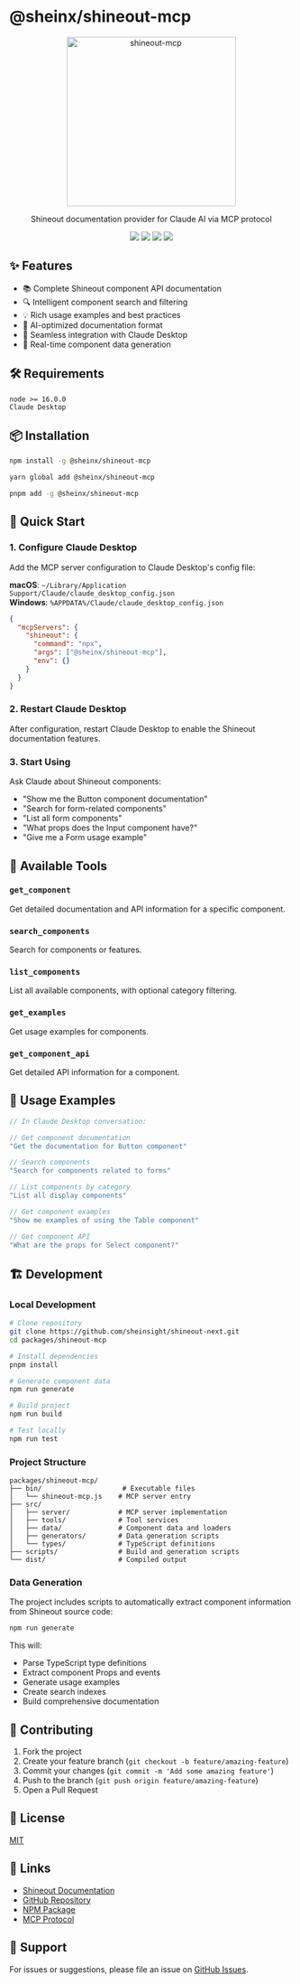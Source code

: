 # @sheinx/shineout-mcp

<p align="center">
  <img alt="shineout-mcp" src="https://user-images.githubusercontent.com/101764/44770646-44f53000-ab9b-11e8-834e-2b1394cea318.png" width="300">
</p>

<p align="center">
  Shineout documentation provider for Claude AI via MCP protocol
</p>

<p align="center">
  <a href="https://www.npmjs.com/package/@sheinx/shineout-mcp"><img src="https://img.shields.io/npm/v/@sheinx/shineout-mcp.svg?style=flat-square"></a>
  <a href="https://www.npmjs.com/package/@sheinx/shineout-mcp"><img src="https://img.shields.io/npm/dm/@sheinx/shineout-mcp.svg?style=flat-square"></a>
  <img src="https://img.shields.io/badge/MCP-v0.5.0-blue.svg?style=flat-square">
  <img src="https://img.shields.io/badge/Claude-Desktop-purple.svg?style=flat-square">
</p>

## ✨ Features

- 📚 Complete Shineout component API documentation
- 🔍 Intelligent component search and filtering
- 💡 Rich usage examples and best practices  
- 🎯 AI-optimized documentation format
- 🔄 Seamless integration with Claude Desktop
- 🚀 Real-time component data generation

## 🛠️ Requirements

```
node >= 16.0.0
Claude Desktop
```

## 📦 Installation

```bash
npm install -g @sheinx/shineout-mcp
```

```bash
yarn global add @sheinx/shineout-mcp
```

```bash
pnpm add -g @sheinx/shineout-mcp
```

## 🔨 Quick Start

### 1. Configure Claude Desktop

Add the MCP server configuration to Claude Desktop's config file:

**macOS**: `~/Library/Application Support/Claude/claude_desktop_config.json`  
**Windows**: `%APPDATA%/Claude/claude_desktop_config.json`

```json
{
  "mcpServers": {
    "shineout": {
      "command": "npx",
      "args": ["@sheinx/shineout-mcp"],
      "env": {}
    }
  }
}
```

### 2. Restart Claude Desktop

After configuration, restart Claude Desktop to enable the Shineout documentation features.

### 3. Start Using

Ask Claude about Shineout components:

- "Show me the Button component documentation"
- "Search for form-related components"
- "List all form components"
- "What props does the Input component have?"
- "Give me a Form usage example"

## 🔧 Available Tools

### `get_component`
Get detailed documentation and API information for a specific component.

### `search_components`
Search for components or features.

### `list_components`
List all available components, with optional category filtering.

### `get_examples`
Get usage examples for components.

### `get_component_api`
Get detailed API information for a component.

## 📖 Usage Examples

```typescript
// In Claude Desktop conversation:

// Get component documentation
"Get the documentation for Button component"

// Search components
"Search for components related to forms"

// List components by category
"List all display components"

// Get component examples
"Show me examples of using the Table component"

// Get component API
"What are the props for Select component?"
```

## 🏗️ Development

### Local Development

```bash
# Clone repository
git clone https://github.com/sheinsight/shineout-next.git
cd packages/shineout-mcp

# Install dependencies
pnpm install

# Generate component data
npm run generate

# Build project
npm run build

# Test locally
npm run test
```

### Project Structure

```
packages/shineout-mcp/
├── bin/                    # Executable files
│   └── shineout-mcp.js    # MCP server entry
├── src/
│   ├── server/            # MCP server implementation
│   ├── tools/             # Tool services
│   ├── data/              # Component data and loaders
│   ├── generators/        # Data generation scripts
│   └── types/             # TypeScript definitions
├── scripts/               # Build and generation scripts
└── dist/                  # Compiled output
```

### Data Generation

The project includes scripts to automatically extract component information from Shineout source code:

```bash
npm run generate
```

This will:
- Parse TypeScript type definitions
- Extract component Props and events
- Generate usage examples
- Create search indexes
- Build comprehensive documentation

## 🤝 Contributing

1. Fork the project
2. Create your feature branch (`git checkout -b feature/amazing-feature`)
3. Commit your changes (`git commit -m 'Add some amazing feature'`)
4. Push to the branch (`git push origin feature/amazing-feature`)
5. Open a Pull Request

## 📄 License

[MIT](./LICENSE)

## 🔗 Links

- [Shineout Documentation](https://shineout.com)
- [GitHub Repository](https://github.com/sheinsight/shineout-next)
- [NPM Package](https://www.npmjs.com/package/@sheinx/shineout-mcp)
- [MCP Protocol](https://modelcontextprotocol.io)

## 💬 Support

For issues or suggestions, please file an issue on [GitHub Issues](https://github.com/sheinsight/shineout-next/issues).